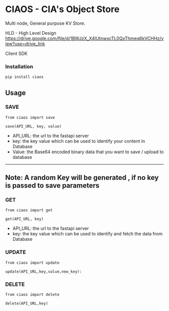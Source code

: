 # CIAOS - CIA's Object Store
Multi node, General purpose KV Store. 

HLD - High Level Design
https://drive.google.com/file/d/1BWJzX_X4IUtnwxcTL0QxThmeq6kVCHHz/view?usp=drive_link


Client SDK

### Installation

```bash
pip install ciaos
```

## Usage
### SAVE
```
from ciaos import save

save(API_URL, key, value)
```
- API_URL: the url to the fastapi server
- key: the key value which can be used to identify your content in Database
- Value: the Base64 encoded binary data that you want to save / upload to database
---
Note: A random Key will be generated , if no key is passed to save parameters 
---
### GET
```
from ciaos import get

get(API_URL, key)
```
- API_URL: the url to the fastapi server
- key: the key value which can be used to identify and fetch the data from Database

### UPDATE
```
from ciaos import update

update(API_URL,key,value,new_key):
```


### DELETE
```
from ciaos import delete

delete(API_URL,key)
```
